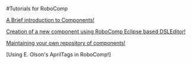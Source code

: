#Tutorials for RoboComp


[A Brief introduction to Components!](components.md)

[Creation of a new component using RoboComp Eclipse based DSLEditor!](component_creation_with_DSLEditor.md)

[Maintaining your own repository of components!](using_github.md)

[Using E. Olson's AprilTags in RoboComp!]



